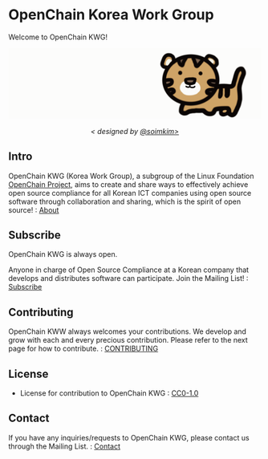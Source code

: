 # OpenChain Korea Work Group

Welcome to OpenChain KWG!

![kwg-logo.gif](./__document/logo/kwg-logo-ani.gif)
<p align="center"> <i>< designed by <a href="https://github.com/soimkim" target="_blank">@soimkim></a></i></p>

## Intro

OpenChain KWG (Korea Work Group), a subgroup of the Linux Foundation [OpenChain Project](https://www.openchainproject.org/), aims to create and share ways to effectively achieve open source compliance for all Korean ICT companies using open source software through collaboration and sharing, which is the spirit of open source! : [About](https://openchain-project.github.io/OpenChain-KWG/about/)

## Subscribe

OpenChain KWG is always open.

Anyone in charge of Open Source Compliance at a Korean company that develops and distributes software can participate. Join the Mailing List! :  [Subscribe](https://openchain-project.github.io/OpenChain-KWG/about/subscribe/)

## Contributing

OpenChain KWW always welcomes your contributions. We develop and grow with each and every precious contribution. Please refer to the next page for how to contribute. :  [CONTRIBUTING](CONTRIBUTING.md)

## License

* License for contribution to OpenChain KWG : [CC0-1.0](https://creativecommons.org/publicdomain/zero/1.0/)

## Contact

If you have any inquiries/requests to OpenChain KWG, please contact us through the Mailing List. : [Contact](https://openchain-project.github.io/OpenChain-KWG/about/contact/)

